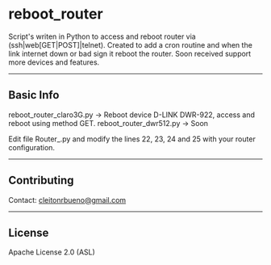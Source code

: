 reboot_router
====

Script's writen in Python to access and reboot router via (ssh|web[GET|POST]|telnet).
Created to add a cron routine and when the link internet  down or bad sign it reboot the router.
Soon received support more devices and features.


-------
Basic Info
-------

reboot_router_claro3G.py -> Reboot device D-LINK DWR-922, access and reboot using method GET.
reboot_router_dwr512.py  -> Soon

Edit file Router_.py and modify the lines 22, 23, 24 and 25 with your router configuration.


-------
Contributing
-------
Contact: cleitonrbueno@gmail.com


-------
License
-------
Apache License 2.0 (ASL)
